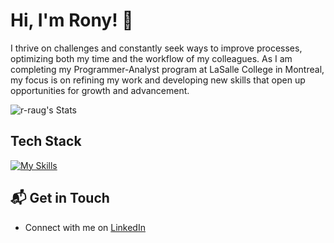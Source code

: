 # Hi, I'm Rony! 👋

I thrive on challenges and constantly seek ways to improve processes, optimizing both my time and the workflow of my colleagues. As I am completing my Programmer-Analyst program at LaSalle College in Montreal, my focus is on refining my work and developing new skills that open up opportunities for growth and advancement.

![r-raug's Stats](https://github-readme-stats.vercel.app/api?username=r-raug&theme=vue-dark&show_icons=true&hide_border=true&count_private=true)



## Tech Stack
[![My Skills](https://skillicons.dev/icons?i=js,html,css,cs,net,java,docker,py,unity)](https://skillicons.dev)



## 📬 Get in Touch

- Connect with me on [LinkedIn](https://www.linkedin.com/in/ronyraug/)
